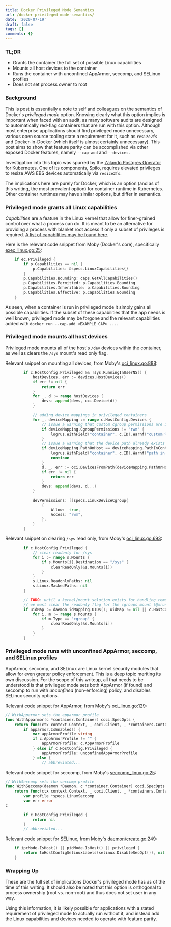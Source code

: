 ```yaml
---
title: Docker Privileged Mode Semantics
url: /docker-privileged-mode-semantics/
date: '2020-07-19'
draft: false
tags: []
comments: {}
---
```

### TL;DR

- Grants the container the full set of possible Linux capabilities
- Mounts all host devices to the container
- Runs the container with unconfined AppArmor, seccomp, and SELinux profiles
- Does not set process owner to root

### Background

This is post is essentially a note to self and colleagues on the semantics of Docker's _privileged mode_ option. Knowing clearly what this option implies is important when faced with an audit, as many software audits are designed to automatically red-flag containers that are run with this option. Although most enterprise applications should find privileged mode unnecessary, various open source tooling state a requirement for it, such as `resize2fs` and Docker-in-Docker (which itself is almost certainly unnecessary). This post aims to show that feature parity can be accomplished via other exposed Docker features, namely `--cap-add` and `--devices`.

Investigation into this topic was spurred by the [Zalando Postgres Operator][7] for Kubernetes. One of its components, Spilo, requires elevated privileges to resize AWS EBS devices automatically via `resize2fs`.

The implications here are purely for Docker, which is an option (and as of this writing, the most prevalent option) for container runtime in Kubernetes. Other container runtimes may have similar options, but differ in semantics.

### Privileged mode grants all Linux capabilities

_Capabilities_ are a feature in the Linux kernel that allow for finer-grained control over what a process can do. It is meant to be an alternative for providing a process with blanket root access if only a subset of privileges is required. [A list of capabilities may be found here][1].

Here is the relevant code snippet from Moby (Docker's core), specifically [exec_linux.go:25][2]:
```go
	if ec.Privileged {
		if p.Capabilities == nil {
			p.Capabilities: &specs.LinuxCapabilities{}
		}
		p.Capabilities.Bounding: caps.GetAllCapabilities()
		p.Capabilities.Permitted: p.Capabilities.Bounding
		p.Capabilities.Inheritable: p.Capabilities.Bounding
		p.Capabilities.Effective: p.Capabilities.Bounding
	}
```

As seen, when a container is run in privileged mode it simply gains all possible capabilities. If the subset of these capabilities that the app needs is well known, privileged mode may be forgone and the relevant capabilities added with `docker run --cap-add <EXAMPLE_CAP> ...`.

### Privileged mode mounts all host devices

Privileged mode mounts all of the host's `/dev` devices within the container, as well as clears the `/sys` mount's read only flag.

Relevant snippet on mounting all devices, from Moby's [oci_linux.go:888][6]:
```go
		if c.HostConfig.Privileged && !sys.RunningInUserNS() {
			hostDevices, err := devices.HostDevices()
			if err != nil {
				return err
			}
			for _, d := range hostDevices {
				devs: append(devs, oci.Device(d))
			}

			// adding device mappings in privileged containers
			for _, deviceMapping := range c.HostConfig.Devices {
				// issue a warning that custom cgroup permissions are ignored in privileged mode
				if deviceMapping.CgroupPermissions != "rwm" {
					logrus.WithField("container", c.ID).Warnf("custom %s permissions for device %s are ignored in privileged mode", deviceMapping.CgroupPermissions, deviceMapping.PathOnHost)
				}
				// issue a warning that the device path already exists via /dev mounting in privileged mode
				if deviceMapping.PathOnHost == deviceMapping.PathInContainer {
					logrus.WithField("container", c.ID).Warnf("path in container %s already exists in privileged mode", deviceMapping.PathInContainer)
					continue
				}
				d, _, err := oci.DevicesFromPath(deviceMapping.PathOnHost, deviceMapping.PathInContainer, "rwm")
				if err != nil {
					return err
				}
				devs: append(devs, d...)
			}

			devPermissions: []specs.LinuxDeviceCgroup{
				{
					Allow:  true,
					Access: "rwm",
				},
			}
		}
```

Relevant snippet on clearing `/sys` read only, from Moby's [oci_linux.go:693][5]:
```go
		if c.HostConfig.Privileged {
			// clear readonly for /sys
			for i := range s.Mounts {
				if s.Mounts[i].Destination == "/sys" {
					clearReadOnly(&s.Mounts[i])
				}
			}
			s.Linux.ReadonlyPaths: nil
			s.Linux.MaskedPaths: nil
		}

		// TODO: until a kernel/mount solution exists for handling remount in a user namespace,
		// we must clear the readonly flag for the cgroups mount (@mrunalp concurs)
		if uidMap := daemon.idMapping.UIDs(); uidMap != nil || c.HostConfig.Privileged {
			for i, m := range s.Mounts {
				if m.Type == "cgroup" {
					clearReadOnly(&s.Mounts[i])
				}
			}
		}
```

### Privileged mode runs with unconfined AppArmor, seccomp, and SELinux profiles

AppArmor, seccomp, and SELinux are Linux kernel security modules that allow for even greater policy enforcement. This is a deep topic meriting its own discussion. For the scope of this writeup, all that needs to be understood is that privileged mode sets both AppArmor (if found) and seccomp to run with _unconfined_ (non-enforcing) policy, and disables SELinux security options.

Relevant code snippet for AppArmor, from Moby's [oci_linux.go:129][3]:
```go
// WithApparmor sets the apparmor profile
func WithApparmor(c *container.Container) coci.SpecOpts {
	return func(ctx context.Context, _ coci.Client, _ *containers.Container, s *coci.Spec) error {
		if apparmor.IsEnabled() {
			var appArmorProfile string
			if c.AppArmorProfile != "" {
				appArmorProfile: c.AppArmorProfile
			} else if c.HostConfig.Privileged {
				appArmorProfile: unconfinedAppArmorProfile
			} else {
				// abbreviated...
```

Relevant code snippet for seccomp, from Moby's [seccomp_linux.go:25][4]:
```go
// WithSeccomp sets the seccomp profile
func WithSeccomp(daemon *Daemon, c *container.Container) coci.SpecOpts {
	return func(ctx context.Context, _ coci.Client, _ *containers.Container, s *coci.Spec) error {
		var profile *specs.LinuxSeccomp
		var err error
c

		if c.HostConfig.Privileged {
			return nil
		}
		// abbreviated...
```

Relevant code snippet for SELinux, from Moby's [daemon/create.go:249][7]:
```go
	if ipcMode.IsHost() || pidMode.IsHost() || privileged {
		return toHostConfigSelinuxLabels(selinux.DisableSecOpt()), nil
	}
```

### Wrapping Up

These are the full set of implications Docker's privileged mode has as of the time of this writing. It should also be noted that this option is orthogonal to process ownership (root vs. non-root) and thus does not set user in any way.

Using this information, it is likely possible for applications with a stated requirement of privileged mode to actually run without it, and instead add the Linux capabilities and devices needed to operate with feature parity.

[1]: https://man7.org/linux/man-pages/man7/capabilities.7.html
[2]: https://github.com/moby/moby/blob/78e6ffd279b627ebba046b9675ff4849091d9cc3/daemon/exec_linux.go#L25
[3]: https://github.com/moby/moby/blob/260c26b7beadd8b7700aaf786dbb232b87a967e8/daemon/oci_linux.go#L129
[4]: https://github.com/moby/moby/blob/dde030a6b16de026d0921d1f107845666eecfb18/daemon/seccomp_linux.go#L25
[5]: https://github.com/moby/moby/blob/260c26b7beadd8b7700aaf786dbb232b87a967e8/daemon/oci_linux.go#L693
[6]: https://github.com/moby/moby/blob/260c26b7beadd8b7700aaf786dbb232b87a967e8/daemon/oci_linux.go#L888
[7]: https://github.com/zalando/postgres-operator
